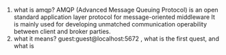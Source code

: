 
1. what is amqp?
   AMQP (Advanced Message Queuing Protocol) is an open standard application layer protocol for message-oriented middleware
   It is mainly used for developing unmatched communication operability between client and broker parties.
2. what it means? guest:guest@localhost:5672 , what is the first quest, and what is





